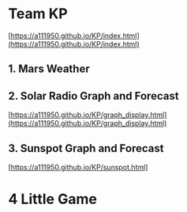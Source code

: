 # Team KP
[https://a111950.github.io/KP/index.html](https://a111950.github.io/KP/index.html)

## 1. Mars Weather

## 2. Solar Radio Graph and Forecast
[https://a111950.github.io/KP/graph_display.html](https://a111950.github.io/KP/graph_display.html)
## 3. Sunspot Graph and Forecast
[https://a111950.github.io/KP/sunspot.html]
# 4 Little Game
